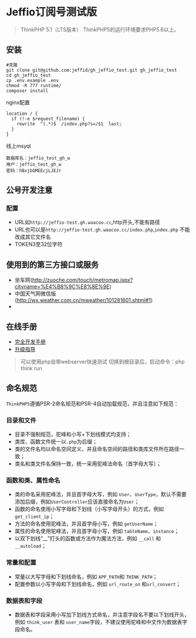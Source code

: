 # Jeffio订阅号测试版

> ThinkPHP 5.1（LTS版本）
> ThinkPHP5的运行环境要求PHP5.6以上。

## 安装
```
#克隆
git clone git@github.com:jeffid/gh_jeffio_test.git gh_jeffio_test
cd gh_jeffio_test
cp .env.example .env
chmod -R 777 runtime/
composer install

```

nginx配置
```
location / {
  if (!-e $request_filename) {
    rewrite  ^(.*)$  /index.php?s=/$1  last;
  }
}
```

线上msyql
```
数据库名：jeffio_test_gh_w
用户：jeffio_test_gh_w
密码：hBxjbGMEEcjLJEJr
```

## 公号开发注意
### 配置
* URL如`http://jeffio-test.gh.waacoo.cc`,http开头,不能有路径
* URL也可以是`http://jeffio-test.gh.waacoo.cc/index.php`,`index.php` 不能改成其它文件名
* TOKEN3至32位字符

## 使用到的第三方接口或服务
* 坐车网(http://zuoche.com/touch/metromap.jspx?cityname=%E4%B8%9C%E8%8E%9E)
* 中国天气网微信版(http://wx.weather.com.cn/mweather/101281601.shtml#1)
* 

## 在线手册

+ [完全开发手册](https://www.kancloud.cn/manual/thinkphp5_1/content)
+ [升级指导](https://www.kancloud.cn/manual/thinkphp5_1/354155) 
> 可以使用php自带webserver快速测试
> 切换到根目录后，启动命令：php think run

## 命名规范

`ThinkPHP5`遵循PSR-2命名规范和PSR-4自动加载规范，并且注意如下规范：

### 目录和文件

*   目录不强制规范，驼峰和小写+下划线模式均支持；
*   类库、函数文件统一以`.php`为后缀；
*   类的文件名均以命名空间定义，并且命名空间的路径和类库文件所在路径一致；
*   类名和类文件名保持一致，统一采用驼峰法命名（首字母大写）；

### 函数和类、属性命名

*   类的命名采用驼峰法，并且首字母大写，例如 `User`、`UserType`，默认不需要添加后缀，例如`UserController`应该直接命名为`User`；
*   函数的命名使用小写字母和下划线（小写字母开头）的方式，例如 `get_client_ip`；
*   方法的命名使用驼峰法，并且首字母小写，例如 `getUserName`；
*   属性的命名使用驼峰法，并且首字母小写，例如 `tableName`、`instance`；
*   以双下划线“__”打头的函数或方法作为魔法方法，例如 `__call` 和 `__autoload`；

### 常量和配置

*   常量以大写字母和下划线命名，例如 `APP_PATH`和 `THINK_PATH`；
*   配置参数以小写字母和下划线命名，例如 `url_route_on` 和`url_convert`；

### 数据表和字段

*   数据表和字段采用小写加下划线方式命名，并注意字段名不要以下划线开头，例如 `think_user` 表和 `user_name`字段，不建议使用驼峰和中文作为数据表字段命名。
